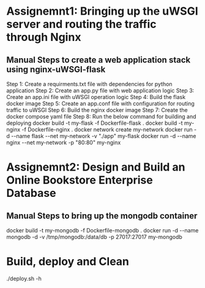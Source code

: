 # Assignemnt1: Bringing up the uWSGI server and routing the traffic through Nginx

## Manual Steps to create a web application stack using nginx-uWSGI-flask

Step 1: Create a requirments.txt file with dependencies for python application
Step 2: Create an app.py file with web application logic
Step 3: Create an app.ini file with uWSGI operation logic
Step 4: Build the flask docker image
Step 5: Create an app.conf file with configuration for routing traffic to uWSGI
Step 6: Build the nginx docker image
Step 7: Create the docker compose yaml file
Step 8: Run the below command for building and deploying
	docker build -t my-flask -f Dockerfile-flask .
	docker build -t my-nginx -f Dockerfile-nginx .
	docker network create my-network
	docker run -d --name flask --net my-network -v "./app" my-flask
	docker run -d --name nginx --net my-network -p "80:80" my-nginx


# Assignemnt2: Design and Build an Online Bookstore Enterprise Database

## Manual Steps to bring up the mongodb container

docker build -t my-mongodb -f Dockerfile-mongodb .
docker run -d --name mongodb  -d -v /tmp/mongodb:/data/db -p 27017:27017 my-mongodb


# Build, deploy and Clean
./deploy.sh -h


